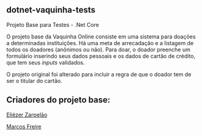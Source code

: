 ## dotnet-vaquinha-tests
Projeto Base para Testes - .Net Core  

O projeto base da Vaquinha Online consiste em uma sistema para doações a determinadas instituições. Há uma meta de arrecadação e a listagem de todos os doadores (anônimos ou não). Para doar, o doador preenche um formulário inserindo seus dados pessoais e os dados de cartão de crédito, que tem seus *inputs* validados.

O projeto original foi alterado para incluir a regra de que o doador tem de ser o titular do cartão.




## Criadores do projeto base:
[Eliézer Zarpelão](https://github.com/elizarp) 

[Marcos Freire](https://github.com/marcosfreire)
